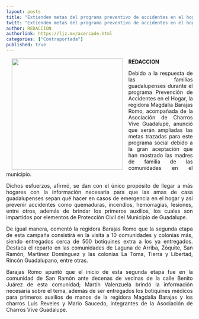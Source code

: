 ```yaml
---
layout: posts
title: "Extienden metas del programa preventivo de accidentes en el hogar"
twitt: "Extienden metas del programa preventivo de accidentes en el hogar"
author: REDACCION
authorlink: https://ljz.mx/acercade.html
categories: ["Contraportada"]
published: true
---
```

<img src="images/stories/fotos_marzo/contra apoyos.jpg" border="0" width="300" style="margin-left: 15px; margin-right: 15px; float: left;" />

<p style="text-align: justify;">
  <strong>REDACCION</strong>
</p>

<p style="text-align: justify;">
  Debido a la respuesta de las familias guadalupenses durante el programa Prevención de Accidentes en el Hogar, la regidora Magdalia Barajas Romo, acompañada de la Asociación de Charros Vive Guadalupe, anunció que serán ampliadas las metas trazadas para este programa social debido a la gran aceptación que han mostrado las madres de familia de las comunidades en el municipio.
</p>

<p style="text-align: justify;" />
Dichos esfuerzos, afirmó, se dan con el único propósito de llegar a más hogares con la información necesaria para que las amas de casa guadalupenses sepan qué hacer en casos de emergencia en el hogar y así prevenir accidentes como quemaduras, incendios, hemorragias, lesiones, entre otros, además de brindar los primeros auxilios, los cuales son impartidos por elementos de Protección Civil del Municipio de Guadalupe. </p> 
<p style="text-align: justify;">
  De igual manera, comentó la regidora Barajas Romo que la segunda etapa de esta campaña consistirá en la visita a 10 comunidades y colonias más, siendo entregados cerca de 500 botiquines extra a los ya entregados. Destaca el reparto en las comunidades de Laguna de Arriba, Zóquite, San Ramón, Martínez Domínguez y las colonias La Toma, Tierra y Libertad, Rincón Guadalupano, entre otras.
</p>

<p style="text-align: justify;">
  Barajas Romo apuntó que el inicio de esta segunda etapa fue en la comunidad de San Ramón ante decenas de vecinas de la calle Benito Juárez de esta comunidad; Martín Valenzuela brindó la información necesaria sobre el tema, además de ser entregados los botiquines médicos para primeros auxilios de manos de la regidora Magdalia Barajas y los charros Luis Reveles y Mario Saucedo, integrantes de la Asociación de Charros Vive Guadalupe.
</p>
